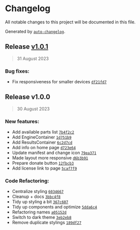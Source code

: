 # Changelog

All notable changes to this project will be documented in this file.

Generated by [`auto-changelog`](https://github.com/CookPete/auto-changelog).

## Release [v1.0.1](https://github.com/TryphonX/CMS-Tuning-Calculator/compare/v1.0.0...v1.0.1)

> 31 August 2023

### Bug fixes:

- Fix responsiveness for smaller devices [`df21fd7`](https://github.com/TryphonX/CMS-Tuning-Calculator/commit/df21fd711b3879e0b94c79e48b5dafc20b2800b2)

## Release v1.0.0

> 30 August 2023

### New features:

- Add available parts list [`7b4f2c2`](https://github.com/TryphonX/CMS-Tuning-Calculator/commit/7b4f2c2f4f7ef3662f74d81744d5e8b43b01ad6e)
- Add EngineContainer [`1d751b9`](https://github.com/TryphonX/CMS-Tuning-Calculator/commit/1d751b9032508ff7e8ea1c30d0b99dac9d4a2e9f)
- Add ResultsContainer [`6c2d7cd`](https://github.com/TryphonX/CMS-Tuning-Calculator/commit/6c2d7cd2e1c20b5bd0ee231b6807589e7f9d6375)
- Add info on home page [`d723e64`](https://github.com/TryphonX/CMS-Tuning-Calculator/commit/d723e64734256a27f0cab324565088bcd4fac8a2)
- Update manifest and change icon [`79ea371`](https://github.com/TryphonX/CMS-Tuning-Calculator/commit/79ea3718b6318d64839a6e66401258bb9c237996)
- Made layout more responsive [`d6b3b91`](https://github.com/TryphonX/CMS-Tuning-Calculator/commit/d6b3b917014a832fd48b42fe6e2590743c02c91b)
- Prepare donate button [`12fbcb3`](https://github.com/TryphonX/CMS-Tuning-Calculator/commit/12fbcb3a99f4d52c56d9d9448b646d9089394ec0)
- Add license link to page [`5caf7f9`](https://github.com/TryphonX/CMS-Tuning-Calculator/commit/5caf7f90315851645a672e526c874964c2fe639a)

### Code Refactoring:

- Centralize styling [`6034667`](https://github.com/TryphonX/CMS-Tuning-Calculator/commit/60346677bc6ff5f41bb9fa8cb178a36bea5242b7)
- Cleanup + docs [`3bbc4f8`](https://github.com/TryphonX/CMS-Tuning-Calculator/commit/3bbc4f89113140979fae5b7814323df0f304bde9)
- Tidy up styling a bit [`367c607`](https://github.com/TryphonX/CMS-Tuning-Calculator/commit/367c607b6f48c5a87dd05bdd19e6df7aab5ac5b4)
- Tidy up components and optimize [`5dda6c4`](https://github.com/TryphonX/CMS-Tuning-Calculator/commit/5dda6c45f653ba23c70912b47e4a13edfe1393e7)
- Refactoring names [`a05152d`](https://github.com/TryphonX/CMS-Tuning-Calculator/commit/a05152df7ba44129cb75ebf36fc7e84f96e2246f)
- Switch to dark theme [`3eb2eb8`](https://github.com/TryphonX/CMS-Tuning-Calculator/commit/3eb2eb8bd58fa8ba4ffe57e484fef4d4c47ebf0f)
- Remove duplicate stylings [`189df27`](https://github.com/TryphonX/CMS-Tuning-Calculator/commit/189df27383c75d6e2440ecd172dba0f1f76b6ca6)
